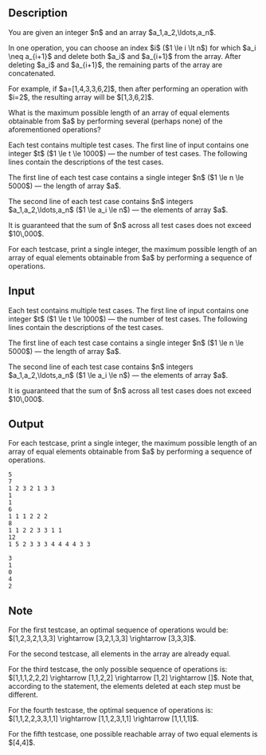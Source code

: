 ## Description

<div><p>You are given an integer $n$ and an array $a_1,a_2,\ldots,a_n$.</p><p>In one operation, you can choose an index $i$ ($1 \le i \lt n$) for which $a_i \neq a_{i+1}$ and delete both $a_i$ and $a_{i+1}$ from the array. After deleting $a_i$ and $a_{i+1}$, the remaining parts of the array are concatenated.</p><p>For example, if $a=[1,4,3,3,6,2]$, then after performing an operation with $i=2$, the resulting array will be $[1,3,6,2]$.</p><p>What is the maximum possible length of an array of <span class="tex-font-style-bf">equal</span> elements obtainable from $a$ by performing several (perhaps none) of the aforementioned operations?</p></div><div class="input-specification"><p>Each test contains multiple test cases. The first line of input contains one integer $t$ ($1 \le t \le 1000$)&nbsp;— the number of test cases. The following lines contain the descriptions of the test cases.</p><p>The first line of each test case contains a single integer $n$ ($1 \le n \le 5000$)&nbsp;— the length of array $a$.</p><p>The second line of each test case contains $n$ integers $a_1,a_2,\ldots,a_n$ ($1 \le a_i \le n$)&nbsp;— the elements of array $a$.</p><p>It is guaranteed that the sum of $n$ across all test cases does not exceed $10\,000$.</p></div><div class="output-specification"><p>For each testcase, print a single integer, the maximum possible length of an array of <span class="tex-font-style-bf">equal</span> elements obtainable from $a$ by performing a sequence of operations.</p></div>

## Input

<p>Each test contains multiple test cases. The first line of input contains one integer $t$ ($1 \le t \le 1000$)&nbsp;— the number of test cases. The following lines contain the descriptions of the test cases.</p><p>The first line of each test case contains a single integer $n$ ($1 \le n \le 5000$)&nbsp;— the length of array $a$.</p><p>The second line of each test case contains $n$ integers $a_1,a_2,\ldots,a_n$ ($1 \le a_i \le n$)&nbsp;— the elements of array $a$.</p><p>It is guaranteed that the sum of $n$ across all test cases does not exceed $10\,000$.</p>

## Output

<p>For each testcase, print a single integer, the maximum possible length of an array of <span class="tex-font-style-bf">equal</span> elements obtainable from $a$ by performing a sequence of operations.</p>





```input1|2,3,6,7,10,11
5
7
1 2 3 2 1 3 3
1
1
6
1 1 1 2 2 2
8
1 1 2 2 3 3 1 1
12
1 5 2 3 3 3 4 4 4 4 3 3
```




```output1
3
1
0
4
2
```



## Note

<p>For the first testcase, an optimal sequence of operations would be: $[1,2,3,2,1,3,3] \rightarrow [3,2,1,3,3] \rightarrow [3,3,3]$.</p><p>For the second testcase, all elements in the array are already equal.</p><p>For the third testcase, the only possible sequence of operations is: $[1,1,1,2,2,2] \rightarrow [1,1,2,2] \rightarrow [1,2] \rightarrow []$. Note that, according to the statement, the elements deleted at each step must be different.</p><p>For the fourth testcase, the optimal sequence of operations is: $[1,1,2,2,3,3,1,1] \rightarrow [1,1,2,3,1,1] \rightarrow [1,1,1,1]$.</p><p>For the fifth testcase, one possible reachable array of two equal elements is $[4,4]$.</p>
